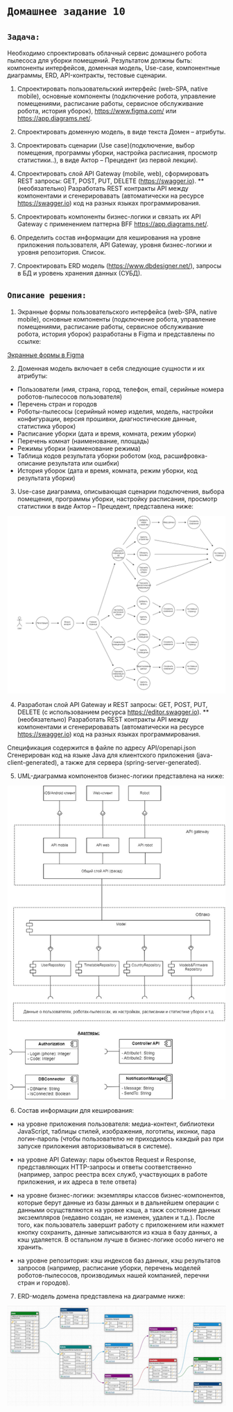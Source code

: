 # `Домашнее задание 10`

## `Задача:`

Необходимо спроектировать облачный сервис домашнего робота пылесоса для уборки помещений.
Результатом должны быть: компоненты интерфейсов, доменная модель, Use-case, компонентные диаграммы, ERD, API-контракты, тестовые сценарии.

1. Спроектировать пользовательский интерфейс (web-SPA, native mobile), основные компоненты (подключение робота, управление помещениями, расписание работы, сервисное обслуживание робота, история уборок), https://www.figma.com/ или https://app.diagrams.net/.

2. Спроектировать доменную модель, в виде текста Домен – атрибуты.

3. Спроектировать сценарии (Use case)(подключение, выбор помещения, программы уборки, настройка расписания, просмотр статистики..), в виде Актор – Прецедент (из первой лекции).

4. Спроектировать слой API Gateway (mobile, web), сформировать REST запросы: GET, POST, PUT, DELETE (https://swagger.io).
** (необязательно) Разработать REST контракты API между компонентами и сгенерировавать (автоматически на ресурсе https://swagger.io) код на разных языках программирования.

5. Спроектировать компоненты бизнес-логики и связать их API Gateway с применением паттерна BFF https://app.diagrams.net/.

6. Определить состав информации для кеширования на уровне приложения пользователя, API Gateway, уровня бизнес-логики и уровня репозитория. Список.

7. Спроектировать ERD модель (https://www.dbdesigner.net/), запросы в БД и уровень хранения данных (СУБД).

## `Описание решения:`

1. Экранные формы пользовательского интерфейса (web-SPA, native mobile), основные компоненты (подключение робота, управление помещениями, расписание работы, сервисное обслуживание робота, история уборок) разработаны в Figma и представлены по ссылке:

[Экранные формы в Figma](https://www.figma.com/file/ONqDMp59OIQSqSb77ZCUAW/CloudServiceRobotCleaner?node-id=0%3A1&t=qqaDIhX800FIWYp8-1)

2. Доменная модель включает в себя следующие сущности и их атрибуты:
  * Пользователи (имя, страна, город, телефон, email, серийные номера роботов-пылесосов пользователя)
  * Перечень стран и городов
  * Роботы-пылесосы (серийный номер изделия, модель, настройки конфигурации, версия прошивки, диагностические данные, статистика уборок)
  * Расписание уборки (дата и время, комната, режим уборки) 
  * Перечень комнат (наименование, площадь)
  * Режимы уборки (наименование режима)
  * Таблица кодов результата уборки роботом (код, расшифровка-описание результата или ошибки)
  * История уборок (дата и время, комната, режим уборки, код результата уборки)

3. Use-case диаграмма, описывающая сценарии подключения, выбора помещения, программы уборки, настройку расписания, просмотр статистики в виде Актор – Прецедент, представлена ниже:

![Use-case_diagram](img/Use_case_diagram.jpg)

4. Разработан слой API Gateway и REST запросы: GET, POST, PUT, DELETE (с использованием ресурса https://editor.swagger.io).
** (необязательно) Разработать REST контракты API между компонентами и сгенерировавать (автоматически на ресурсе https://swagger.io) код на разных языках программирования.

Спецификация содержится в файле по адресу API/openapi.json
Сгенерирован код на языке Java для клиентского приложения (java-client-generated), а также для сервера (spring-server-generated). 

5. UML-диаграмма компонентов бизнес-логики представлена на ниже:

![UML-diagram](img/UML_diagram.jpg)

6. Состав информации для кеширования:

* на уровне приложения пользователя: медиа-контент, библиотеки JavaScript, таблицы стилей, изображения, логотипы, иконки, пара логин-пароль (чтобы пользователю не приходилось каждый раз при запуске приложения авторизовываться в системе).

* на уровне API Gateway: пары объектов Request и Response, представляющих HTTP-запросы и ответы соответственно (например, запрос реестра всех служб, участвующих в работе приложения, и их адреса в теле ответа)

* на уровне бизнес-логики: экземпляры классов бизнес-компонентов, которые берут данные из базы данных и в дальнейшем операции с данными осущствляются на уровке кэша, а такж состояние данных эксземпляров (недавно создан, не изменен, удален и т.д.). После того, как пользователь завершит работу с приложением или нажмет кнопку сохранить, данные записываются из кэша в базу данных, а кэш удаляется. В остальном лучше в бизнес-логике особо ничего не хранить.

* на уровне репозитория: кэш индексов баз данных, кэш результатов запросов (например, расписание уборки, перечень моделей роботов-пылесосов, производимых нашей компанией, перечни стран и городов).

7. ERD-модель домена представлена на диаграмме ниже:

![ERD-model](img/ERD_model.jpg)
